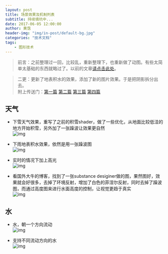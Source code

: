 ```yaml
---
layout: post
title: 场景效果及机制列表
subtitle: 持续填坑中...
date: 2017-06-05 12:00:00
author: 黄霑
header-img: "img/in-post/default-bg.jpg"
categories: "技术文档"
tags:
    - 图形技术
---
```



> 前言：之前整理过一回，比较乱，重新整理下，也重新做了动图。有些太简单太基础的东西就略过了。以前的文章[请点击此处](/2017/03/06/list-render-demo/)。  

> 二更：更新了地表积水的效果，添加了新的图片效果。于是把阴影拆分出去。  
> 附上传送门：[第一篇](/2017/06/05/list-shader-scene) [第二篇](/2017/06/08/list-shader-scene-2) [第三篇](/2017/06/13/list-shader-scene-3) [第四篇](/2017/06/14/list-shader-scene-4)


## 天气
- 下雪天气效果，重写了之前的积雪shader，做了一些优化，从地面比较低洼的地方开始积雪，另外加了一张躁波让效果更自然  <!-- more -->  
	![img](/img/in-post/list-render-demo/snow.gif)
    
    
- 下雨地表积水效果，依然是用一张躁波图  
    ![img](/img/in-post/list-render-demo/wet.gif)
    
- 实时的情况下加上高光  
    ![img](/img/in-post/list-render-demo/wet-spec.gif)
    
- 看国外大牛的博客，找到了一张substance desiginer做的图，果然图好，效果就会好很多，去掉了环境反射，增加了白色的菲涅尔反射，同时去掉了躁波图，而通过高度图来进行水面高度的控制，让视觉更趋于真实    
    ![img](/img/in-post/list-render-demo/wet-height-substance.gif)
    

## 水
- 水，朝一个方向流动  
    ![img](/img/in-post/list-render-demo/water.gif)
    
    
- 支持不同流动方向的水  
    ![img](/img/in-post/list-render-demo/water-flow.gif)
    
